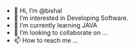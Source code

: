 - 👋 Hi, I’m @bishal
- 👀 I’m interested in Developing Software.
- 🌱 I’m currently learning JAVA
- 💞️ I’m looking to collaborate on ...
- 📫 How to reach me ...

<!---
bishalsth/bishalsth is a ✨ special ✨ repository because its `README.md` (this file) appears on your GitHub profile.
You can click the Preview link to take a look at your changes.
--->
